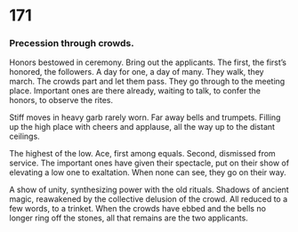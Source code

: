 # 171

### Precession through crowds.

Honors bestowed in ceremony. Bring out the applicants. The first, the first’s honored, the followers. A day for one, a day of many. They walk, they march. The crowds part and let them pass. They go through to the meeting place. Important ones are there already, waiting to talk, to confer the honors, to observe the rites. 

Stiff moves in heavy garb rarely worn. Far away bells and trumpets. Filling up the high place with cheers and applause, all the way up to the distant ceilings.

The highest of the low. Ace, first among equals. Second, dismissed from service. The important ones have given their spectacle, put on their show of elevating a low one to exaltation. When none can see, they go on their way.

A show of unity, synthesizing power with the old rituals. Shadows of ancient magic, reawakened by the collective delusion of the crowd. All reduced to a few words, to a trinket.  When the crowds have ebbed and the bells no longer ring off the stones, all that remains are the two applicants. 